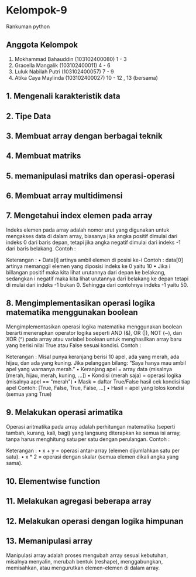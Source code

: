 # Kelompok-9
Rankuman python



## Anggota Kelompok

1. Mokhammad Bahauddin (103102400080) 1 - 3 
2. Gracella Mangalik   (103102400011) 4 - 6  
3. Luluk Nabilah Putri (103102400057) 7 - 9
4. Atika Caya Maylinda (103102400027) 10 - 12 , 13 (bersama)


## 1. Mengenali karakteristik data
## 2. Tipe Data
## 3. Membuat array dengan berbagai teknik
## 4. Membuat matriks
## 5. memanipulasi matriks dan operasi-operasi
## 6. Membuat array multidimensi
## 7. Mengetahui index elemen pada array

Indeks elemen pada array adalah nomor urut yang digunakan untuk mengakses data di dalam array, biasanya jika angka positif dimulai dari indeks 0  dari baris depan, tetapi jika angka negatif dimulai dari indeks -1 dari baris belakang.
Contoh : 





Keterangan : 
  •	Data[i] artinya ambil elemen di posisi ke-i
  Contoh : data[0] artinya memanggil elemen yang diposisi indeks ke 0 yaitu 10
  •	Jika i billangan positif maka kita lihat urutannya dari depan ke belakang, sedangkan i negatif maka kita lihat urutannya dari belakang ke depan tetapi di mulai dari indeks -1 bukan 0. Sehingga dari contohnya indeks -1 yaitu 50.

## 8. Mengimplementasikan operasi logika matematika menggunakan boolean

Mengimplementasikan operasi logika matematika menggunakan boolean berarti menerapkan operator logika seperti AND (&), OR (|), NOT (~), dan XOR (^) pada array atau variabel boolean untuk menghasilkan array baru yang berisi nilai True atau False sesuai kondisi.
Contoh : 




Keterangan : 
Misal punya keranjang berisi 10 apel, ada yang merah, ada hijau, dan ada yang kuning.
Jika pelanggan bilang: “Saya hanya mau ambil apel yang warnanya merah.”
  •	Keranjang apel = array data (misalnya [merah, hijau, merah, kuning, ...])
  •	Kondisi (merah saja) = operasi logika (misalnya apel == "merah")
  •	Mask = daftar True/False hasil cek kondisi tiap apel
  Contoh: [True, False, True, False, ...]
  •	Hasil = apel yang lolos kondisi (semua yang True)

## 9. Melakukan operasi arimatika
Operasi aritmatika pada array adalah perhitungan matematika (seperti tambah, kurang, kali, bagi) yang langsung diterapkan ke semua isi array, tanpa harus menghitung satu per satu dengan perulangan.
Contoh :



 
Keterangan : 
  •	x + y = operasi antar-array (elemen dijumlahkan satu per satu).
  •	x * 2 = operasi dengan skalar (semua elemen dikali angka yang sama).


## 10. Elementwise function
## 11. Melakukan agregasi beberapa array
## 12. Melakukan operasi dengan logika himpunan
## 13. Memanipulasi array
Manipulasi array adalah proses mengubah array sesuai kebutuhan, misalnya menyalin, merubah bentuk (reshape), menggabungkan, memisahkan, atau mengurutkan elemen-elemen di dalam array.






